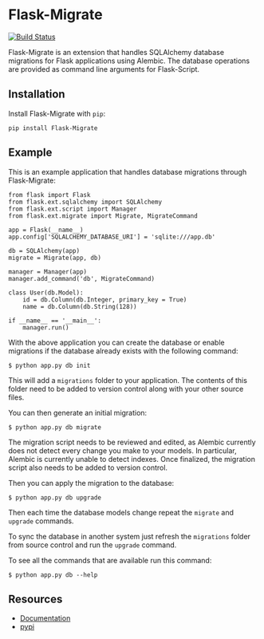 Flask-Migrate
=============

[![Build Status](https://travis-ci.org/miguelgrinberg/Flask-Migrate.png?branch=master)](https://travis-ci.org/miguelgrinberg/Flask-Migrate)

Flask-Migrate is an extension that handles SQLAlchemy database migrations for Flask applications using Alembic. The database operations are provided as command line arguments for Flask-Script.

Installation
------------

Install Flask-Migrate with `pip`:

    pip install Flask-Migrate

Example
-------

This is an example application that handles database migrations through Flask-Migrate:

    from flask import Flask
    from flask.ext.sqlalchemy import SQLAlchemy
    from flask.ext.script import Manager
    from flask.ext.migrate import Migrate, MigrateCommand

    app = Flask(__name__)
    app.config['SQLALCHEMY_DATABASE_URI'] = 'sqlite:///app.db'

    db = SQLAlchemy(app)
    migrate = Migrate(app, db)

    manager = Manager(app)
    manager.add_command('db', MigrateCommand)

    class User(db.Model):
        id = db.Column(db.Integer, primary_key = True)
        name = db.Column(db.String(128))

    if __name__ == '__main__':
        manager.run()

With the above application you can create the database or enable migrations if the database already exists with the following command:

    $ python app.py db init
    
This will add a `migrations` folder to your application. The contents of this folder need to be added to version control along with your other source files. 

You can then generate an initial migration:

    $ python app.py db migrate
    
The migration script needs to be reviewed and edited, as Alembic currently does not detect every change you make to your models. In particular, Alembic is currently unable to detect indexes. Once finalized, the migration script also needs to be added to version control.

Then you can apply the migration to the database:

    $ python app.py db upgrade
    
Then each time the database models change repeat the `migrate` and `upgrade` commands.

To sync the database in another system just refresh the `migrations` folder from source control and run the `upgrade` command.

To see all the commands that are available run this command:

    $ python app.py db --help

Resources
---------

- [Documentation](http://pythonhosted.org/Flask-Migrate)
- [pypi](https://pypi.python.org/pypi/Flask-Migrate) 
